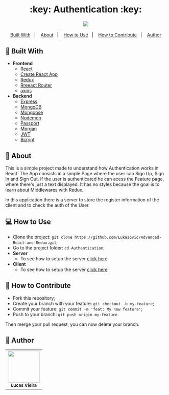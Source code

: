 <h1 align="center">:key: Authentication :key:</h1>
<h4 align="center">
  <img src="https://i.imgur.com/WwZwMBR.jpg" /><br>
</h4>

<p align="center">
  <a href="#wrench-built-with">Built With</a>&nbsp;&nbsp;&nbsp;|&nbsp;&nbsp;&nbsp;
  <a href="#page_facing_up-about">About</a>&nbsp;&nbsp;&nbsp;|&nbsp;&nbsp;&nbsp;
  <a href="#-how-to-use">How to Use</a>&nbsp;&nbsp;&nbsp;|&nbsp;&nbsp;&nbsp;
  <a href="#-how-to-contribute">How to Contribute</a>&nbsp;&nbsp;&nbsp;|&nbsp;&nbsp;&nbsp;
  <a href="#pencil-author">Author</a>
</p>

## :wrench: Built With

- **Frontend**
  - [React](https://reactjs.org)
  - [Create React App](https://create-react-app.dev/)
  - [Redux](https://redux.js.org/)
  - [Rreeact Router](https://reacttraining.com/react-router/)
  - [axios](https://github.com/axios/axios)
- **Backend**
  - [Express](https://expressjs.com/pt-br/)
  - [MongoDB](https://www.mongodb.com/)
  - [Mongoose](https://mongoosejs.com/)
  - [Nodemon](https://nodemon.io/)
  - [Passport](http://www.passportjs.org/)
  - [Morgan](https://github.com/expressjs/morgan)
  - [JWT](https://jwt.io/)
  - [Bcrypt](https://www.npmjs.com/package/bcryptjs)
  

## :page_facing_up: About

This is a simple project made to understand how Authentication works in React. The App consists in a simple Page where the user can 
Sign Up, Sign In and Sign Out. If the user is authenticated he can acess the Feature page, where there's just a text displayed. 
It has no styles because the goal is to learn about Middlewares with Redux.

In this application there is a server to store the register information of the client and to check the auth of the User.

## 💻 How to Use

- Clone the project: `git clone https://github.com/Lukazovic/Advanced-React-and-Redux.git`;
- Go to the project folder: `cd Authentication`;
- **Server**
  - To see how to setup the server [click here](https://github.com/Lukazovic/Advanced-React-and-Redux/tree/master/Authentication/server#-how-to-use)
- **Client**
  - To see how to setup the server [click here](https://github.com/Lukazovic/Advanced-React-and-Redux/tree/master/Authentication/client#-how-to-use)

## 🤔 How to Contribute

- Fork this repository;
- Create your branch with your feature: `git checkout -b my-feature`;
- Commit your feature: `git commit -m 'feat: My new feature'`;
- Push to your branch: `git push origin my-feature`.

Then merge your pull request, you can now delete your branch.

## :pencil: Author

<table>
  <tr>
    <td align="center">
      <a href="https://github.com/Lukazovic">
        <img 
          src="https://avatars0.githubusercontent.com/u/54550926?s=460&u=cdeeac652ce0597a986fbdcff6e249ad27a1f1da&v=4" 
          width="100px;" 
          alt=""
        />
        <br />
        <sub>
        <b>Lucas Vieira</b>
        </sub>
      </a>
      <br />
    </td>
  <tr>
</table>
